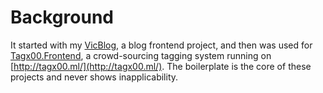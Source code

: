 # Background

It started with my [VicBlog](https://github.com/viccrubs/VicBlog-FrontEnd), a blog frontend project, and then was used for [Tagx00.Frontend](https://github.com/trapx00/Tagx00), a crowd-sourcing tagging system running on [http://tagx00.ml/](http://tagx00.ml/). The boilerplate is the core of these projects and never shows inapplicability.